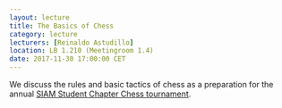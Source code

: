 ```yaml
---
layout: lecture
title: The Basics of Chess
category: lecture
lecturers: [Reinaldo Astudillo]
location: LB 1.210 (Meetingroom 1.4) 
date: 2017-11-30 17:00:00 CET
---
```


We discuss the rules and basic tactics of chess as a preparation for the annual [SIAM Student Chapter Chess tournament].

[SIAM Student Chapter Chess Tournament]: https://sscdelft.github.io/news/2017/11/26/chess-tournament.html
[Reinaldo Astudillo]: http://ta.twi.tudelft.nl/nw/users/rastudillo/
